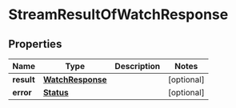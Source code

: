 

# StreamResultOfWatchResponse


## Properties

| Name | Type | Description | Notes |
|------------ | ------------- | ------------- | -------------|
|**result** | [**WatchResponse**](WatchResponse.md) |  |  [optional] |
|**error** | [**Status**](Status.md) |  |  [optional] |



